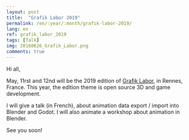 ```yaml
---
layout: post
title:  "Grafik Labor 2019"
permalink: /en/:year/:month/grafik-labor-2019/
lang: en
ref: grafik_labor_2019
tags: [Talk]
img: 20160626_Grafik_Labor.png
comments: true
---
```


Hi all,

May, 11rst and 12nd will be the 2019 edition of [Grafik Labor][1], in Rennes, France. This year, the edition theme is open source 3D and game development.

I will give a talk (in French), about animation data export / import into Blender and Godot. I will also animate a workshop about animation in Blender.

See you soon!

[1]: https://afgral.org/grafiklabor-2019
